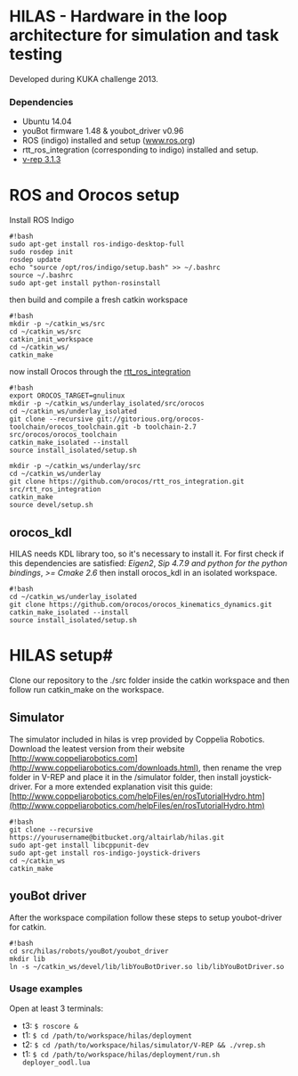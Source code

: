 HILAS -  Hardware in the loop architecture for simulation and task testing 
========

Developed during KUKA challenge 2013. 

### Dependencies

* Ubuntu 14.04
* youBot firmware 1.48 & youbot_driver v0.96
* ROS (indigo) installed and setup (www.ros.org)
* rtt_ros_integration (corresponding to indigo) installed and setup. 
* [v-rep 3.1.3](http://www.coppeliarobotics.com) 

# ROS and Orocos setup #
Install ROS Indigo 
```
#!bash
sudo apt-get install ros-indigo-desktop-full
sudo rosdep init
rosdep update
echo "source /opt/ros/indigo/setup.bash" >> ~/.bashrc
source ~/.bashrc
sudo apt-get install python-rosinstall
```
then build and compile a fresh catkin workspace
```
#!bash
mkdir -p ~/catkin_ws/src
cd ~/catkin_ws/src
catkin_init_workspace
cd ~/catkin_ws/
catkin_make
```
now install Orocos through the [rtt_ros_integration](https://github.com/orocos/rtt_ros_integration)
```
#!bash
export OROCOS_TARGET=gnulinux
mkdir -p ~/catkin_ws/underlay_isolated/src/orocos
cd ~/catkin_ws/underlay_isolated
git clone --recursive git://gitorious.org/orocos-toolchain/orocos_toolchain.git -b toolchain-2.7 src/orocos/orocos_toolchain
catkin_make_isolated --install
source install_isolated/setup.sh

mkdir -p ~/catkin_ws/underlay/src
cd ~/catkin_ws/underlay
git clone https://github.com/orocos/rtt_ros_integration.git src/rtt_ros_integration
catkin_make
source devel/setup.sh
```
## orocos_kdl ##
HILAS needs KDL library too, so it's necessary to install it. For first check if this dependencies are satisfied: *Eigen2*, *Sip 4.7.9 and python for the python bindings*, *>= Cmake 2.6*
then install orocos_kdl in an isolated workspace.
```
#!bash
cd ~/catkin_ws/underlay_isolated
git clone https://github.com/orocos/orocos_kinematics_dynamics.git
catkin_make_isolated --install
source install_isolated/setup.sh
```
# HILAS setup#
Clone our repository to the ./src folder inside the catkin workspace and then follow run catkin_make on the workspace.

## Simulator ##
The simulator included in hilas is vrep provided by Coppelia Robotics. Download the leatest version from their website [http://www.coppeliarobotics.com](http://www.coppeliarobotics.com/downloads.html), then rename the vrep folder in V-REP and place it in the /simulator folder, then install joystick-driver. For a more extended explanation visit this guide: [http://www.coppeliarobotics.com/helpFiles/en/rosTutorialHydro.htm](http://www.coppeliarobotics.com/helpFiles/en/rosTutorialHydro.htm)

```
#!bash
git clone --recursive https://yourusername@bitbucket.org/altairlab/hilas.git
sudo apt-get install libcppunit-dev
sudo apt-get install ros-indigo-joystick-drivers
cd ~/catkin_ws
catkin_make
```
## youBot driver ##
After the workspace compilation follow these steps to setup youbot-driver for catkin.
```
#!bash
cd src/hilas/robots/youBot/youbot_driver
mkdir lib
ln -s ~/catkin_ws/devel/lib/libYouBotDriver.so lib/libYouBotDriver.so
```

### Usage examples

Open at least 3 terminals:

* t3: `$ roscore &`
* t1: `$ cd /path/to/workspace/hilas/deployment`
* t2: `$ cd /path/to/workspace/hilas/simulator/V-REP && ./vrep.sh`
* t1: `$ cd /path/to/workspace/hilas/deployment/run.sh deployer_oodl.lua`